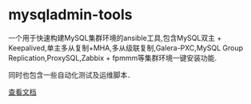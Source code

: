 # mysqladmin-tools

一个用于快速构建MySQL集群环境的ansible工具,包含MySQL双主 + Keepalived,单主多从复制+MHA,多从级联复制,Galera-PXC,MySQL Group Replication,ProxySQL,Zabbix + fpmmm等集群环境一键安装功能.


同时也包含一些自动化测试及运维脚本．

[查看文档](tree/master/ansible)
